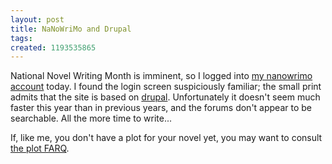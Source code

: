 ```yaml
---
layout: post
title: NaNoWriMo and Drupal
tags: 
created: 1193535865
---
```

National Novel Writing Month is imminent, so I logged into [my nanowrimo account](http://www.nanowrimo.org/user/4573) today.  I found the login screen suspiciously familiar; the small print admits that the site is based on [drupal](http://www.drupal.org/).  Unfortunately it doesn't seem much faster this year than in previous years, and the forums don't appear to be searchable.  All the more time to write...<!--break-->

If, like me, you don't have a plot for your novel yet, you may want to consult [the plot FARQ](http://www.ipl.org/div/farq/plotFARQ.html).
